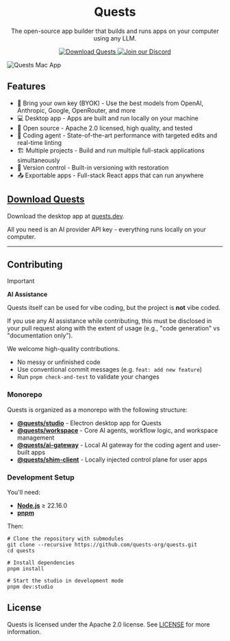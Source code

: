 <h1 align="center">Quests</h1>

<p align="center">
  The open-source app builder that builds and runs apps on your computer using any LLM.
</p>

<p align="center">
  <a href="https://quests.dev?ref=github-readme-quests">
    <img src="https://img.shields.io/badge/Download%20Quests-0e4bbd?logo=data:image/svg+xml;base64,PHN2ZyB3aWR0aD0iMjQiIGhlaWdodD0iMjQiIHZpZXdCb3g9IjAgMCAyNCAyNCIgZmlsbD0ibm9uZSIgeG1sbnM9Imh0dHA6Ly93d3cudzMub3JnLzIwMDAvc3ZnIj4KPHBhdGggZD0iTTEyIDV2MTRtNy03LTcgNy03LTciIHN0cm9rZT0id2hpdGUiIHN0cm9rZS13aWR0aD0iMiIgc3Ryb2tlLWxpbmVjYXA9InJvdW5kIiBzdHJva2UtbGluZWpvaW49InJvdW5kIi8+Cjwvc3ZnPg==&logoColor=white" alt="Download Quests">
  </a>
  <a href="https://quests.dev/discord">
    <img src="https://img.shields.io/badge/Join%20our%20Discord-5865f2?logo=discord&logoColor=white" alt="Join our Discord">
  </a>
</p>

![Quests Mac App](.github/assets/mac-app-1.png)

## Features

- 🔗 Bring your own key (BYOK) - Use the best models from OpenAI, Anthropic, Google, OpenRouter, and more
- 💻 Desktop app - Apps are built and run locally on your machine
- 🌟 Open source - Apache 2.0 licensed, high quality, and tested
- 🤖 Coding agent - State-of-the-art performance with targeted edits and real-time linting
- 🏗️ Multiple projects - Build and run multiple full-stack applications simultaneously
- 📂 Version control - Built-in versioning with restoration
- 📤 Exportable apps - Full-stack React apps that can run anywhere

## [Download Quests](https://quests.dev)

Download the desktop app at [quests.dev](https://quests.dev).

All you need is an AI provider API key - everything runs locally on your computer.

---

## Contributing

> [!IMPORTANT]
> **AI Assistance**
>
> Quests itself can be used for vibe coding, but the project is **not** vibe coded.
>
> If you use any AI assistance while contributing, this must be disclosed in your pull request along with the extent of usage (e.g., "code generation" vs "documentation only").

We welcome high-quality contributions.

- No messy or unfinished code
- Use conventional commit messages (e.g. `feat: add new feature`)
- Run `pnpm check-and-test` to validate your changes

### Monorepo

Quests is organized as a monorepo with the following structure:

- **[@quests/studio](./apps/studio/)** - Electron desktop app for Quests
- **[@quests/workspace](./packages/workspace/)** - Core AI agents, workflow logic, and workspace management
- **[@quests/ai-gateway](./packages/ai-gateway/)** - Local AI gateway for the coding agent and user-built apps
- **[@quests/shim-client](./packages/shim-client/)** - Locally injected control plane for user apps

### Development Setup

You'll need:

- **[Node.js](https://nodejs.org/)** ≥ 22.16.0
- **[pnpm](https://pnpm.io/)**

Then:

```shell
# Clone the repository with submodules
git clone --recursive https://github.com/quests-org/quests.git
cd quests

# Install dependencies
pnpm install

# Start the studio in development mode
pnpm dev:studio
```

## License

Quests is licensed under the Apache 2.0 license. See [LICENSE](./LICENSE) for more information.
